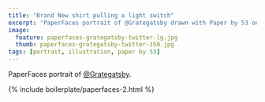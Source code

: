 ```yaml
---
title: "Brand New shirt pulling a light switch"
excerpt: "PaperFaces portrait of @Grategatsby drawn with Paper by 53 on an iPad."
image: 
  feature: paperfaces-grategatsby-twitter-lg.jpg
  thumb: paperfaces-grategatsby-twitter-150.jpg
tags: [portrait, illustration, paper by 53]
---
```


PaperFaces portrait of [@Grategatsby](http://twitter.com/Grategatsby).

{% include boilerplate/paperfaces-2.html %}